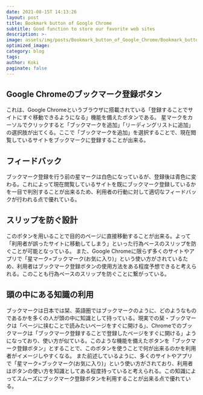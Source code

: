 ```yaml
---
date: 2021-08-15T 14:13:26
layout: post
title: Bookmark button of Google Chrome
subtitle: Good function to store our favorite web sites
description: >-
image: assets/img/posts/Bookmark_button_of_Google_Chrome/Bookmark_button_of_Google_Chrome.jpg
optimized_image: 
category: blog
tags: 
author: Koki
paginate: false
---
```


## Google Chromeのブックマーク登録ボタン

これは、Google Chromeというブラウザに搭載されている「登録することでサイトにすぐ移動できるようになる」機能を備えたボタンである。
星マークをカーソルでクリックすると「ブックマークを追加」「リーディングリストに追加」の選択肢が出てくる。ここで「ブックマークを追加」を選択することで、現在閲覧しているサイトをブックマークに登録することが出来る。

## フィードバック

ブックマーク登録を行う前の星マークは白色になっているが、登録後は青色に変わる。これによって現在閲覧しているサイトを既にブックマーク登録しているかを一目で判別することが出来るため、利用者の行動に対して適切なフィードバックが行われる点で優れている。

## スリップを防ぐ設計

このボタンを用いることで目的のページに直接移動することが出来る。よって「利用者が誤ったサイトに移動してしまう」といった行為ベースのスリップを防ぐことが可能となっている。
また、Google Chromeに限らず多くのサイトやアプリで「星マーク=ブックマーク(お気に入り)」という使い方がされているため、利用者はブックマーク登録ボタンの使用方法をある程度予想できると考えられる。このことも行為ベースのスリップを防ぐことに繋がっている。

## 頭の中にある知識の利用

ブックマークは日本では栞、英語圏ではブックマークのように、どのようなものであるかを多くの人が頭の中に知識として持っている。現実での栞・ブックマークは「ページに挟むことで読みたいページをすぐに開ける」、Chromeでのブックマークは「ブックマーク登録することで登録したページをすぐに開ける」ようになっており、使い方が似ている。このような機能を備えたボタンを「ブックマーク登録ボタン」とすることで、このボタンを使うことで何が出来るのかを利用者がイメージしやすくなる。
また前述しているように、多くのサイトやアプリで「星マーク=ブックマーク(お気に入り)」という使い方がされており、利用者はボタンの使い方を知識としてある程度持っていると考えられる。この知識によってスムーズにブックマーク登録ボタンを利用することが出来る点で優れている。